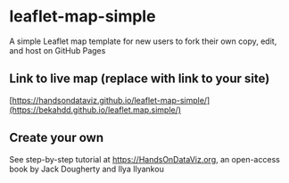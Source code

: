 # leaflet-map-simple
A simple Leaflet map template for new users to fork their own copy, edit, and host on GitHub Pages

## Link to live map (replace with link to your site)
[https://handsondataviz.github.io/leaflet-map-simple/](https://bekahdd.github.io/leaflet.map.simple/)

## Create your own
See step-by-step tutorial at https://HandsOnDataViz.org, an open-access book by Jack Dougherty and Ilya Ilyankou
